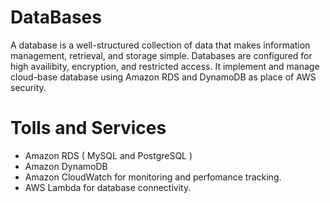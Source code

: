 # DataBases
A database is a well-structured collection of data that makes information management, retrieval, and storage simple.
Databases are configured for high availibity, encryption, and restricted access.
It implement and manage cloud-base database using Amazon RDS and DynamoDB as place of AWS security.

# Tolls and Services
- Amazon RDS ( MySQL and PostgreSQL )
- Amazon DynamoDB
- Amazon CloudWatch for monitoring and perfomance tracking.
- AWS Lambda for database connectivity.

